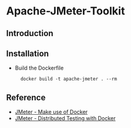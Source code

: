 # Apache-JMeter-Toolkit

## Introduction

## Installation


- Build the Dockerfile

		docker build -t apache-jmeter . --rm
 
 
## Reference

- [JMeter - Make use of Docker](https://www.blazemeter.com/blog/make-use-of-docker-with-jmeter-learn-how)
- [JMeter - Distributed Testing with Docker](https://www.blazemeter.com/blog/jmeter-distributed-testing-with-docker) 
